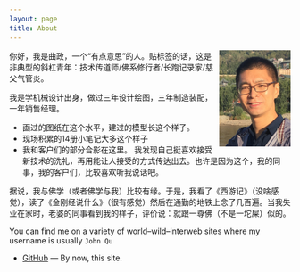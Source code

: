 ```yaml
---
layout: page
title: About
---
```


<img src="John.jpeg" class="profile-picture" width="128" align="right">

你好，我是曲政，一个“有点意思”的人。贴标签的话，这是非典型的斜杠青年：技术传道师/佛系修行者/长跑记录家/慈父气管炎。

我是学机械设计出身，做过三年设计绘图，三年制造装配，一年销售经理。
* 画过的图纸在这个水平，建过的模型长这个样子。
* 现场积累的14册小笔记大多这个样子
* 我和客户们的部分合影在这里。
我发现自己挺喜欢接受新技术的洗礼，再用能让人接受的方式传达出去。也许是因为这个，我的同事，我的客户们，比较喜欢听我说话吧。

据说，我与佛学（或者佛学与我）比较有缘。于是，我看了《西游记》（没啥感觉），读了《金刚经说什么》（很有感觉）然后在通勤的地铁上念了几百遍。当我失业在家时，老婆的同事看到我的样子，评价说：就跟一尊佛（不是一坨屎）似的。



You can find me on a variety of world–wild–interweb sites where my username is usually `John Qu`


- [GitHub](https://github.com/john-qu) — By now, this site.
